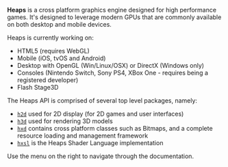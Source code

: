 **Heaps** is a cross platform graphics engine designed for high performance games. It's designed to leverage modern GPUs that are commonly available on both desktop and mobile devices. 

Heaps is currently working on:
- HTML5 (requires WebGL)
- Mobile (iOS, tvOS and Android)
- Desktop with OpenGL (Win/Linux/OSX) or DirectX (Windows only)
- Consoles (Nintendo Switch, Sony PS4, XBox One - requires being a registered developer)
- Flash Stage3D

The Heaps API is comprised of several top level packages, namely:

- [`h2d`](https://github.com/ncannasse/heaps/wiki/H2D) used for 2D display (for 2D games and user interfaces)
- [`h3d`](https://github.com/ncannasse/heaps/wiki/H3D) used for rendering 3D models
- [`hxd`](https://github.com/ncannasse/heaps/wiki/HXD) contains cross platform classes such as Bitmaps, and a complete resource loading and management framework
- [`hxsl`](https://github.com/ncannasse/heaps/wiki/Shaders) is the Heaps Shader Language implementation

Use the menu on the right to navigate through the documentation.
